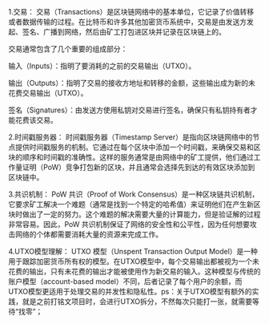 1.交易：
交易（Transactions）是区块链网络中的基本单位，它记录了价值转移或者数据传输的过程。在比特币和许多其他加密货币系统中，交易是由发送方发起、签名、广播到网络，然后由矿工打包进区块并记录在区块链上的。

交易通常包含了几个重要的组成部分：

输入（Inputs）：指明了要消耗的之前的交易输出（UTXO）。

输出（Outputs）：指明了交易的接收方地址和转移的金额，这些输出成为新的未花费交易输出（UTXO）。

签名（Signatures）：由发送方使用私钥对交易进行签名，确保只有私钥持有者才能花费该交易。

2.时间戳服务器：
时间戳服务器（Timestamp Server）是指向区块链网络中的节点提供时间戳服务的机制。它通过在每个区块中添加一个时间戳，来确保交易和区块的顺序和时间戳的准确性。这样的服务通常是由网络中的矿工提供，他们通过工作量证明（PoW）竞争打包新的区块，并且通常会选择先到达的有效区块添加到区块链中。

3.共识机制：
PoW 共识（Proof of Work Consensus）是一种区块链共识机制，它要求矿工解决一个难题（通常是找到一个特定的哈希值）来证明他们在产生新区块时做出了一定的努力。这个难题的解决需要大量的计算能力，但是验证解的过程非常容易。因此，PoW 共识机制保证了网络的安全性和公平性，因为任何想要攻击网络的个体都需要消耗大量的资源来完成工作。

4.UTXO模型理解：
UTXO 模型（Unspent Transaction Output Model）是一种用于跟踪加密货币所有权的模型。在UTXO模型中，每个交易输出都被视为一个未花费的输出，只有未花费的输出才能被使用作为新交易的输入。这种模型与传统的账户模型（account-based model）不同，后者记录了每个用户的余额，而UTXO模型更适用于处理交易的并发性和隐私性。ps：关于UTXO模型有额外的实践，就是之前打铭文项目时，会进行UTXO拆分，不然每次只能打一张，就需要等待“找零”；